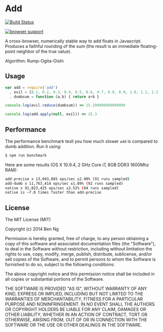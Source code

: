 # Add

[![Build Status](https://travis-ci.org/ben-ng/add.svg?branch=master)](https://travis-ci.org/ben-ng/add)

[![browser support](https://ci.testling.com/ben-ng/add.png)
](https://ci.testling.com/ben-ng/add)

A cross-browser, numerically stable way to add floats in Javascript. Produces a faithful rounding of the sum (the result is an immediate floating-point neighbor of the true value).

Algorithm: Rump-Ogita-Oishi

## Usage

```javascript
var add = require('add')
  , evil = [0.1, 0.2, 0.3, 0.4, 0.5, 0.6, 0.7, 0.8, 0.9, 1.0, 1.1, 1.2, 1.3, 1.4, 1.5, 1.6, 1.7]
  , dumbsum = function (a,b) { return a+b }

console.log(evil.reduce(dumbsum)) => 15.299999999999999

console.log(add.apply(null, evil)) => 15.3
```

## Performance

The performance benchmark tesll you how much slower `add` is compared to dumb addition. Run it using:

```bash
$ npm run benchmark
```

Here are some results (OS X 10.9.4, 2 GHz Core i7, 8GB DDR3 1600Mhz RAM):

```bash
add-precise x 13,043,885 ops/sec ±2.90% (91 runs sampled)
add-dumb x 11,763,414 ops/sec ±1.89% (92 runs sampled)
native x 91,023,425 ops/sec ±3.52% (84 runs sampled)
native is ~7.0 times faster than add-precise
```

## License

The MIT License (MIT)

Copyright (c) 2014 Ben Ng

Permission is hereby granted, free of charge, to any person obtaining a copy
of this software and associated documentation files (the "Software"), to deal
in the Software without restriction, including without limitation the rights
to use, copy, modify, merge, publish, distribute, sublicense, and/or sell
copies of the Software, and to permit persons to whom the Software is
furnished to do so, subject to the following conditions:

The above copyright notice and this permission notice shall be included in
all copies or substantial portions of the Software.

THE SOFTWARE IS PROVIDED "AS IS", WITHOUT WARRANTY OF ANY KIND, EXPRESS OR
IMPLIED, INCLUDING BUT NOT LIMITED TO THE WARRANTIES OF MERCHANTABILITY,
FITNESS FOR A PARTICULAR PURPOSE AND NONINFRINGEMENT. IN NO EVENT SHALL THE
AUTHORS OR COPYRIGHT HOLDERS BE LIABLE FOR ANY CLAIM, DAMAGES OR OTHER
LIABILITY, WHETHER IN AN ACTION OF CONTRACT, TORT OR OTHERWISE, ARISING FROM,
OUT OF OR IN CONNECTION WITH THE SOFTWARE OR THE USE OR OTHER DEALINGS IN
THE SOFTWARE.

